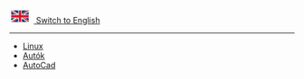 
[![Union Jack](docs/img22025-05-26-21-58-15img1.png) Switch to English](index-en)

<hr>

- [Linux](linux/index.md)
- [Autók](cars/index.md)
- [AutoCad](autocad/index.md)
